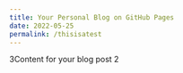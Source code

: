 ```yaml
---
title: Your Personal Blog on GitHub Pages
date: 2022-05-25
permalink: /thisisatest
---
```


3Content for your blog post 2
